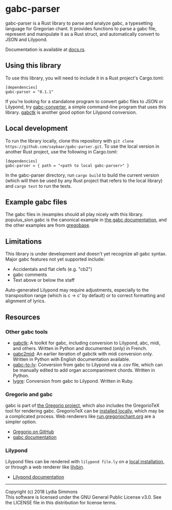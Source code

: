 # gabc-parser
gabc-parser is a Rust library to parse and analyze gabc, a typesetting language for Gregorian chant. It provides functions to parse a gabc file, represent and manipulate it as a Rust struct, and automatically convert to JSON and Lilypond.  

Documentation is available at [docs.rs](https://docs.rs/gabc-parser).

## Using this library
To use this library, you will need to include it in a Rust project's Cargo.toml:
```
[dependencies]
gabc-parser = "0.1.1"
```
If you're looking for a standalone program to convert gabc files to JSON or Lilypond, try [gabc-converter](https://github.com/saybaar/gabc-converter), a simple command-line program that uses this library. [gabctk](https://github.com/jperon/gabctk) is another good option for Lilypond conversion.

## Local development
To run the library locally, clone this repository with `git clone https://github.com/saybaar/gabc-parser.git`. To use the local version in another Rust project, use the following in Cargo.toml:
```
[dependencies]
gabc-parser = { path = "<path to local gabc-parser>" }
```
In the gabc-parser directory, run `cargo build` to build the current version (which will then be used by any Rust project that refers to the local library) and `cargo test` to run the tests.

## Example gabc files
The gabc files in /examples should all play nicely with this library. populus_sion.gabc is the canonical example in [the gabc documentation](http://gregorio-project.github.io/gabc/details.html), and the other examples are from [gregobase](https://gregobase.selapa.net/).

## Limitations
This library is under development and doesn't yet recognize all gabc syntax. Major gabc features not yet supported include:
* Accidentals and flat clefs (e.g. "cb2")
* gabc comments
* Text above or below the staff

Auto-generated Lilypond may require adjustments, especially to the transposition range (which is c -> c' by default) or to correct formatting and alignment of lyrics.  

## Resources
### Other gabc tools
* [gabctk](https://github.com/jperon/gabctk): A toolkit for gabc, including conversion to Lilypond, abc, midi, and others. Written in Python and documented (only) in French.
* [gabc2mid](https://github.com/jperon/gabc2mid): An earlier iteration of gabctk with midi conversion only. Written in Python with English documentation available.
* [gabc-to-ly](https://github.com/ahinkley/gabc-to-ly): Conversion from gabc to Lilypond via a .csv file, which can be manually edited to add organ accompaniment chords. Written in Python.
* [lygre](https://github.com/igneus/lygre): Conversion from gabc to Lilypond. Written in Ruby.

### Gregorio and gabc
gabc is part of [the Gregorio project](http://gregorio-project.github.io/index.html), which also includes the GregorioTeX tool for rendering gabc. GregorioTeX can be [installed locally](http://gregorio-project.github.io/installation.html), which may be a complicated process. Web renderers like [run.gregoriochant.org](http://run.gregoriochant.org) are a simpler option.  
* [Gregorio on GitHub](https://github.com/gregorio-project/gregorio)
* [gabc documentation](http://gregorio-project.github.io/gabc/index.html)

### Lilypond
Lilypond files can be rendered with `lilypond file.ly` on a [local installation](http://lilypond.org/download.html), or through a web renderer like [lilybin](http://lilybin.com/).
* [Lilypond documentation](http://lilypond.org/manuals.html)
_______________
Copyright (c) 2018 Lydia Simmons  
This software is licensed under the GNU General Public License v3.0. See the LICENSE file in this distribution for license terms.
